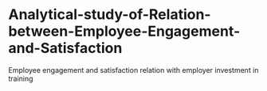 # Analytical-study-of-Relation-between-Employee-Engagement-and-Satisfaction
Employee engagement and satisfaction relation with employer investment in training
